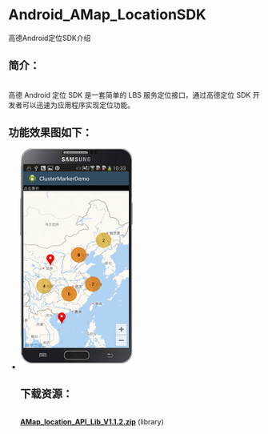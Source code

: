 Android_AMap_LocationSDK
========================

高德Android定位SDK介绍
<br /><h2> 简介：</h2>
<br />高德 Android 定位 SDK 是一套简单的 LBS 服务定位接口，通过高德定位 SDK 开发者可以迅速为应用程序实现定位功能。
<br /><h2>功能效果图如下：</h2>
* ![Screenshot](https://raw.githubusercontent.com/amapapi/Android_ClusterMarker/master/Resources/%E8%81%9A%E5%90%88%E6%95%88%E6%9E%9C.png)
<br /> <h2>下载资源：</h2>
<br />**[AMap_location_API_Lib_V1.1.2.zip](http://developer.amap.com/wp-content/uploads/2014/06/AMap_location_API_Lib_V1.1.2.zip)** (library)
